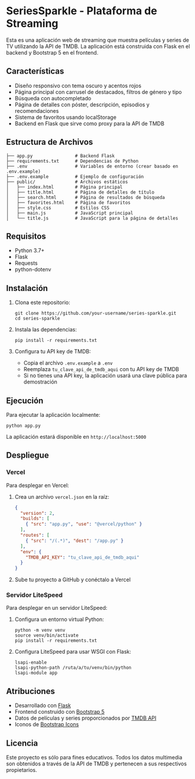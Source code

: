 
# SeriesSparkle - Plataforma de Streaming

Esta es una aplicación web de streaming que muestra películas y series de TV utilizando la API de TMDB. La aplicación está construida con Flask en el backend y Bootstrap 5 en el frontend.

## Características

- Diseño responsivo con tema oscuro y acentos rojos
- Página principal con carrusel de destacados, filtros de género y tipo
- Búsqueda con autocompletado
- Página de detalles con póster, descripción, episodios y recomendaciones
- Sistema de favoritos usando localStorage
- Backend en Flask que sirve como proxy para la API de TMDB

## Estructura de Archivos

```
├── app.py                # Backend Flask
├── requirements.txt      # Dependencias de Python
├── .env                  # Variables de entorno (crear basado en .env.example)
├── .env.example          # Ejemplo de configuración
├── public/               # Archivos estáticos
│   ├── index.html        # Página principal
│   ├── title.html        # Página de detalles de título
│   ├── search.html       # Página de resultados de búsqueda
│   ├── favorites.html    # Página de favoritos
│   ├── style.css         # Estilos CSS
│   ├── main.js           # JavaScript principal
│   └── title.js          # JavaScript para la página de detalles
```

## Requisitos

- Python 3.7+
- Flask
- Requests
- python-dotenv

## Instalación

1. Clona este repositorio:
   ```
   git clone https://github.com/your-username/series-sparkle.git
   cd series-sparkle
   ```

2. Instala las dependencias:
   ```
   pip install -r requirements.txt
   ```

3. Configura tu API key de TMDB:
   - Copia el archivo `.env.example` a `.env`
   - Reemplaza `tu_clave_api_de_tmdb_aqui` con tu API key de TMDB
   - Si no tienes una API key, la aplicación usará una clave pública para demostración

## Ejecución

Para ejecutar la aplicación localmente:

```
python app.py
```

La aplicación estará disponible en `http://localhost:5000`

## Despliegue

### Vercel

Para desplegar en Vercel:

1. Crea un archivo `vercel.json` en la raíz:
   ```json
   {
     "version": 2,
     "builds": [
       { "src": "app.py", "use": "@vercel/python" }
     ],
     "routes": [
       { "src": "/(.*)", "dest": "/app.py" }
     ],
     "env": {
       "TMDB_API_KEY": "tu_clave_api_de_tmdb_aqui"
     }
   }
   ```

2. Sube tu proyecto a GitHub y conéctalo a Vercel

### Servidor LiteSpeed

Para desplegar en un servidor LiteSpeed:

1. Configura un entorno virtual Python:
   ```
   python -m venv venv
   source venv/bin/activate
   pip install -r requirements.txt
   ```

2. Configura LiteSpeed para usar WSGI con Flask:
   ```
   lsapi-enable
   lsapi-python-path /ruta/a/tu/venv/bin/python
   lsapi-module app
   ```

## Atribuciones

- Desarrollado con [Flask](https://flask.palletsprojects.com/)
- Frontend construido con [Bootstrap 5](https://getbootstrap.com/)
- Datos de películas y series proporcionados por [TMDB API](https://www.themoviedb.org/documentation/api)
- Iconos de [Bootstrap Icons](https://icons.getbootstrap.com/)

## Licencia

Este proyecto es sólo para fines educativos. Todos los datos multimedia son obtenidos a través de la API de TMDB y pertenecen a sus respectivos propietarios.

